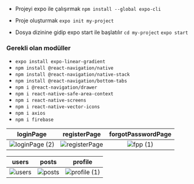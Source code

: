 
- Projeyi expo ile çalışırmak
`npm install --global expo-cli`

- Proje oluşturmak
`expo init my-project`

- Dosya dizinine gidip expo start ile başlatılır
`cd my-project` `expo start`

### Gerekli olan modüller

- `expo install expo-linear-gradient `
- `npm install @react-navigation/native`
- `npm install @react-navigation/native-stack`
- `npm install @react-navigation/bottom-tabs`
- `npm i @react-navigation/drawer `
- `npm i react-native-safe-area-context`
- `npm i react-native-screens`
- `npm i react-native-vector-icons`
- `npm i axios`
- `npm i firebase`


| loginPage   |   registerPage  | forgotPasswordPage |
|:-----------:|:---------------:|:-------------------:|
|  ![loginPage (2)](https://user-images.githubusercontent.com/45533057/154839079-4d6ceb5a-9cf5-473f-bca3-634617353f1a.jpg)  |  ![registerPage](https://user-images.githubusercontent.com/45533057/154839093-ee0d5fb3-cb0b-4755-bc46-19131a1346c4.jpg) | ![fpp (1)](https://user-images.githubusercontent.com/45533057/154841100-02636e17-378d-4171-9115-ddcea6d427af.jpg)  |



|   users   |     posts     |  profile |
|:--------:|:-------------:|:--------:|
| ![users](https://user-images.githubusercontent.com/45533057/154839116-c536d898-8fc4-4b00-a08a-a72c455da62d.jpg) |  ![posts](https://user-images.githubusercontent.com/45533057/154839122-062f14af-0aef-448b-955d-6e68a4d2c376.jpg)  | ![profile (1)](https://user-images.githubusercontent.com/45533057/154839200-c540f4f5-92d7-44a3-b747-753d34ba76c1.jpg) |

